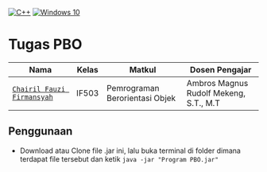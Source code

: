 [![C++](https://img.shields.io/badge/java-%2300599C.svg?logo=java%2B%2B&logoColor=white)](#)
[![Windows 10](https://img.shields.io/badge/Windows%2010-0078D6?logo=windows10&logoColor=fff)](#)

# Tugas PBO

| Nama | Kelas | Matkul | Dosen Pengajar |
| --- | --- | --- | --- |
| [`Chairil Fauzi Firmansyah`](https://id.linkedin.com/in/chairil-fauzi-firmansyah) | IF503 | Pemrograman Berorientasi Objek | Ambros Magnus Rudolf Mekeng, S.T., M.T |

## Penggunaan

* Download atau Clone file .jar ini, lalu buka terminal di folder dimana terdapat file tersebut dan ketik ``` java -jar "Program PBO.jar" ```
